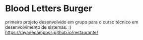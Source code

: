 # Blood Letters Burger

primeiro projeto desenvolvido em grupo para o curso técnico em desenvolvimento de sistemas. :)
https://rayanecamposs.github.io/restaurante/
